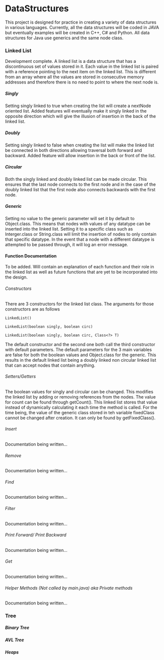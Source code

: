 # DataStructures

This project is designed for practice in creating a variety of data structures in various languages. Currently, all the data structures will be coded in JAVA but eventually examples will be created in C++, C# and Python. All data structures for Java use generics and the same node class.

### Linked List

Development complete.
A linked list is a data structure that has a discontinuous set of values stored in it. Each value in the linked list is paired with a reference pointing to the next item on the linked list. This is different from an array where all the values are stored in consecutive memory addresses and therefore there is no need to point to where the next node is. 

##### Singly

Setting singly linked to true when creating the list will create a nextNode oriented list. Added features will eventually make it singly linked in the opposite direction which will give the illusion of insertion in the back of the linked list.

##### Doubly

Setting singly linked to false when creating the list will make the linked list be connected in both directions allowing traversal both forward and backward. Added feature will allow insertion in the back or front of the list.

##### Circular

Both the singly linked and doubly linked list can be made circular. This ensures that the last node connects to the first node and in the case of the doubly linked list that the first node also connects backwards with the first node.

##### Generic <T>

Setting no value to the generic parameter will set it by default to Object.class. This means that nodes with values of any datatype can be inserted into the linked list. Setting it to a specific class such as Interger.class or String.class will limit the insertion of nodes to only contain that specific datatype. In the event that a node with a different datatype is attempted to be passed through, it will log an error message.

#### Function Documentation

To be added. Will contain an explanation of each function and their role in the linked list as well as future functions that are yet to be incorporated into the design.

###### Constructors
There are 3 constructors for the linked list class. The arguments for those constructors are as follows

`LinkedList()`

`LinkedList(boolean singly, boolean circ)`

`LinkedList(boolean singly, boolean circ, Class<?> T)`

The default constructor and the second one both call the third constructor with default parameters. The default parameters for the 3 main variables are false for both the boolean values and Object.class for the generic. This results in the default linked list being a doubly linked non circular linked list that can accept nodes that contain anything. 

###### Setters/Getters

The boolean values for singly and circular can be changed. This modifies the linked list by adding or removing references from the nodes. The value for count can be found through getCount(). This linked list stores that value instead of dynamically calculating it each time the method is called. For the time being, the value of the generic class <T> stored in teh variable fixedClass cannot be changed after creation. It can only be found by getFixedClass(). 
  
###### Insert

Documentation being written...

###### Remove

Documentation being written...

###### Find

Documentation being written...

###### Filter

Documentation being written...

###### Print Forward/ Print Backward

Documentation being written...

###### Get

Documentation being written...

###### Helper Methods (Not called by main.java) aka Private methods

Documentation being written...

### Tree

##### Binary Tree

##### AVL Tree

##### Heaps
